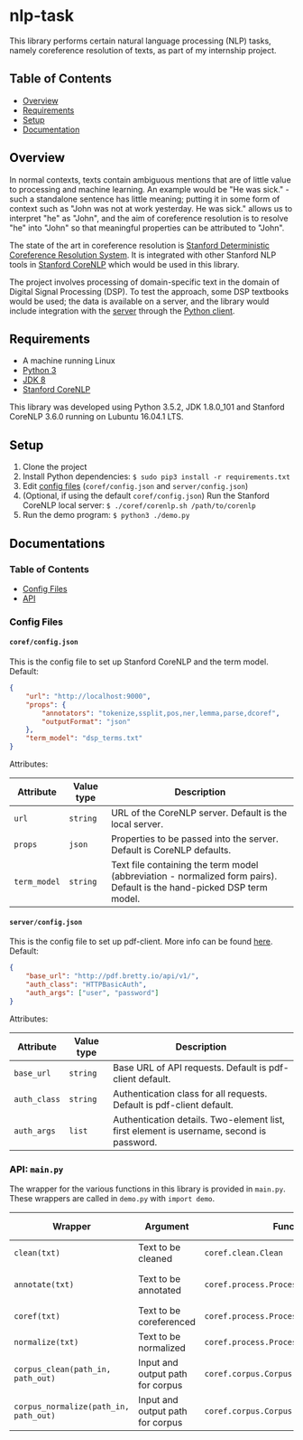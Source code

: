 # nlp-task
This library performs certain natural language processing (NLP) tasks, namely coreference resolution of texts, as part of my internship project.

## Table of Contents

* [Overview](#overview)
* [Requirements](#requirements)
* [Setup](#setup)
* [Documentation](#docs)

## <a name="overview" style="color: #000;"> Overview </a>

In normal contexts, texts contain ambiguous mentions that are of little value to processing and machine learning. An example would be "He was sick." - such a standalone sentence has little meaning; putting it in some form of context such as "John was not at work yesterday. He was sick." allows us to interpret "he" as "John", and the aim of coreference resolution is to resolve "he" into "John" so that meaningful properties can be attributed to "John".

The state of the art in coreference resolution is [Stanford Deterministic Coreference Resolution System](http://nlp.stanford.edu/software/dcoref.shtml). It is integrated with other Stanford NLP tools in [Stanford CoreNLP](http://stanfordnlp.github.io/CoreNLP/) which would be used in this library.

The project involves processing of domain-specific text in the domain of Digital Signal Processing (DSP). To test the approach, some DSP textbooks would be used; the data is available on a server, and the library would include integration with the [server](https://github.com/nathanielove/pdf-server) through the [Python client](https://github.com/nathanielove/pdf-client).

## <a name="requirements" style="color: #000;"> Requirements </a>

* A machine running Linux
* [Python 3](https://www.python.org/downloads/)
* [JDK 8](http://www.webupd8.org/2012/09/install-oracle-java-8-in-ubuntu-via-ppa.html)
* [Stanford CoreNLP](http://stanfordnlp.github.io/CoreNLP/index.html#download)

This library was developed using Python 3.5.2, JDK 1.8.0_101 and Stanford CoreNLP 3.6.0 running on Lubuntu 16.04.1 LTS.

## <a name="setup" style="color: #000;"> Setup </a>

1. Clone the project
1. Install Python dependencies: `$ sudo pip3 install -r requirements.txt`
1. Edit [config files](#docs-conf) (`coref/config.json` and `server/config.json`)
1. (Optional, if using the default `coref/config.json`) Run the Stanford CoreNLP local server: `$ ./coref/corenlp.sh /path/to/corenlp`
1. Run the demo program: `$ python3 ./demo.py`

## <a name="docs" style="color: #000;"> Documentations </a>

### Table of Contents

* [Config Files](#docs-conf)
* [API](#docs-api)

### <a name="docs-conf" style="color: #000;"> Config Files </a>

#### `coref/config.json`

This is the config file to set up Stanford CoreNLP and the term model. Default:

```json
{
    "url": "http://localhost:9000",
    "props": {
        "annotators": "tokenize,ssplit,pos,ner,lemma,parse,dcoref",
        "outputFormat": "json"
    },
    "term_model": "dsp_terms.txt"
}
```

Attributes:

| Attribute | Value type | Description 
| --- | --- | ---
| `url` | `string` | URL of the CoreNLP server. Default is the local server.
| `props` | `json` | Properties to be passed into the server. Default is CoreNLP defaults.
| `term_model` | `string` | Text file containing the term model (abbreviation - normalized form pairs). Default is the hand-picked DSP term model. 

#### `server/config.json`

This is the config file to set up pdf-client. More info can be found [here](https://github.com/nathanielove/pdf-client). Default:

```json
{
    "base_url": "http://pdf.bretty.io/api/v1/",
    "auth_class": "HTTPBasicAuth",
    "auth_args": ["user", "password"]
}
```

Attributes:

| Attribute | Value type | Description 
| --- | --- | ---
| `base_url` | `string` | Base URL of API requests. Default is pdf-client default.
| `auth_class` | `string` | Authentication class for all requests. Default is pdf-client default.
| `auth_args` | `list` | Authentication details. Two-element list, first element is username, second is password.

### <a name="docs-api" style="color: #000;"> API: `main.py` </a>

The wrapper for the various functions in this library is provided in `main.py`. These wrappers are called in `demo.py` with `import demo`.

| Wrapper | Argument | Function | Return type | Description
| --- | --- | --- | --- | ---
| `clean(txt)` | Text to be cleaned | `coref.clean.Clean` | `string` | Clean text
| `annotate(txt)` | Text to be annotated | `coref.process.Process().annotate_txt` | `json` | Annotate text using CoreNLP
| `coref(txt)` | Text to be coreferenced | `coref.process.Process().coref_print` | `None` | Print out coreferences
| `normalize(txt)` | Text to be normalized | `coref.process.Process().normalize` | `string` | Normalize text
| `corpus_clean(path_in, path_out)` | Input and output path for corpus | `coref.corpus.Corpus().corpus_clean` | `None` | Clean a corpus
| `corpus_normalize(path_in, path_out)` | Input and output path for corpus | `coref.corpus.Corpus().corpus_normalize` | `None` | Normalize a corpus  

